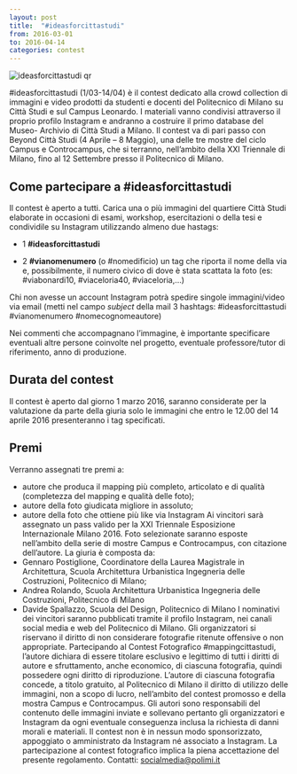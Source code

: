 ```yaml
---
layout: post
title:  "#ideasforcittastudi"
from: 2016-03-01
to: 2016-04-14
categories: contest
---
```

![ideasforcittastudi qr]({{site.baseurl}}/assets/i/beyondcittastudi_org-contest-ideasforcittastudi.png)


#ideasforcittastudi (1/03-14/04) è il contest dedicato alla crowd collection di immagini e video prodotti da studenti e docenti del Politecnico di Milano su Città Studi e sul Campus Leonardo. I materiali vanno condivisi attraverso il proprio profilo Instagram e andranno a costruire il primo database del Museo- Archivio di Città Studi a Milano.
Il contest va di pari passo con Beyond Città Studi (4 Aprile – 8 Maggio), una delle tre mostre del ciclo Campus e Controcampus, che si terranno, nell’ambito della XXI Triennale di Milano, fino al 12 Settembre presso il Politecnico di Milano.

## Come partecipare a #ideasforcittastudi
Il contest è aperto a tutti. Carica una o più immagini del quartiere Città Studi elaborate in occasioni di esami, workshop, esercitazioni o della tesi e condividile su Instagram utilizzando almeno due hastags:

- 1 **#ideasforcittastudi**

- 2 **#vianomenumero** (o #nomedificio) un tag che riporta il nome della via e, possibilmente, il numero civico di dove è stata scattata la foto (es: #viabonardi10, #viaceloria40, #viaceloria,...)

Chi non avesse un account Instagram potrà spedire singole immagini/video via email (metti nel campo _subject_ della mail 3 hashtags: #ideasforcittastudi #vianomenumero #nomecognomeautore)


Nei commenti che accompagnano l’immagine, è importante specificare eventuali altre persone coinvolte nel progetto, eventuale professore/tutor di riferimento, anno di produzione.

## Durata del contest

Il contest è aperto dal giorno 1 marzo 2016, saranno considerate per la valutazione da parte della giuria solo le immagini che entro le 12.00 del 14 aprile 2016 presenteranno i tag specificati.

## Premi

Verranno assegnati tre premi a:
- autore che produca il mapping più completo, articolato e di qualità (completezza del mapping e qualità delle foto);
- autore della foto giudicata migliore in assoluto;
- autore della foto che ottiene più like via Instagram
Ai vincitori sarà assegnato un pass valido per la XXI Triennale Esposizione Internazionale Milano 2016. Foto selezionate saranno esposte nell’ambito della serie di mostre Campus e Controcampus, con citazione dell’autore.
La giuria è composta da:
- Gennaro Postiglione, Coordinatore della Laurea Magistrale in Architettura, Scuola Architettura Urbanistica Ingegneria delle Costruzioni, Politecnico di Milano;
- Andrea Rolando, Scuola Architettura Urbanistica Ingegneria delle Costruzioni, Politecnico di Milano
- Davide Spallazzo, Scuola del Design, Politecnico di Milano
I nominativi dei vincitori saranno pubblicati tramite il profilo Instagram, nei canali social media e web del Politecnico di Milano.
Gli organizzatori si riservano il diritto di non considerare fotografie ritenute offensive o non appropriate.
Partecipando al Contest Fotografico #mappingcittastudi, l’autore dichiara di essere titolare esclusivo e legittimo di tutti i diritti di autore e sfruttamento, anche economico, di ciascuna fotografia, quindi possedere ogni diritto di riproduzione. L’autore di ciascuna fotografia concede, a titolo gratuito, al Politecnico di Milano il diritto di utilizzo delle immagini, non a scopo di lucro, nell’ambito del contest promosso e della mostra Campus e Controcampus.
Gli autori sono responsabili del contenuto delle immagini inviate e sollevano pertanto gli organizzatori e Instagram da ogni eventuale conseguenza inclusa la richiesta di danni morali e materiali.
Il contest non è in nessun modo sponsorizzato, appoggiato o amministrato da Instagram né associato a Instagram.
La partecipazione al contest fotografico implica la piena accettazione del presente regolamento.
Contatti: socialmedia@polimi.it

